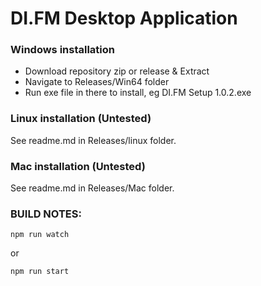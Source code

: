 # <b>DI.FM Desktop Application</b>

### <b>Windows installation</b>
- Download repository zip or release & Extract
- Navigate to Releases/Win64 folder
- Run exe file in there to install, eg DI.FM Setup 1.0.2.exe

### <b>Linux installation (Untested)</b>
See readme.md in Releases/linux folder.

### <b>Mac installation (Untested)</b>
See readme.md in Releases/Mac folder.

### <b>BUILD NOTES:</b>
```
npm run watch
```
or 
```
npm run start
```
